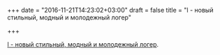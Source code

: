 +++
date = "2016-11-21T14:23:02+03:00"
draft = false
title = "l - новый стильный, модный и молодежный логер"

+++

<p><a href="https://github.com/happierall/l">l - новый стильный, модный и молодежный логер</a>.</p>

